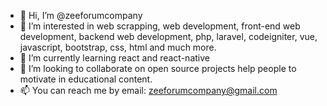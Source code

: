 - 👋 Hi, I’m @zeeforumcompany
- 👀 I’m interested in web scrapping, web development, front-end web development, backend web development, php, laravel, codeigniter, vue, javascript, bootstrap, css, html and much more.
- 🌱 I’m currently learning react and react-native
- 💞️ I’m looking to collaborate on open source projects help people to motivate in educational content.
- 📫 You can reach me by email: zeeforumcompany@gmail.com

<!---
zeeforumcompany/zeeforumcompany is a ✨ special ✨ repository because its `README.md` (this file) appears on your GitHub profile.
You can click the Preview link to take a look at your changes.
--->
